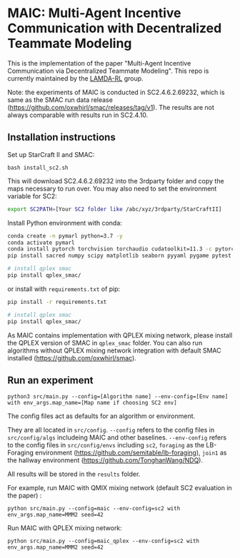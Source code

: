 # MAIC: Multi-Agent Incentive Communication with Decentralized Teammate Modeling

This is the implementation of the paper "Multi-Agent Incentive Communication via Decentralized Teammate Modeling". This repo is currently maintained by the [LAMDA-RL](https://github.com/LAMDA-RL) group.

Note: the experiments of MAIC is conducted in SC2.4.6.2.69232, which is same as the SMAC run data release (https://github.com/oxwhirl/smac/releases/tag/v1). The results are not always comparable with results run in SC2.4.10.

## Installation instructions

Set up StarCraft II and SMAC:

```shell
bash install_sc2.sh
```

This will download SC2.4.6.2.69232 into the 3rdparty folder and copy the maps necessary to run over. You may also need to set the environment variable for SC2:

```bash
export SC2PATH=[Your SC2 folder like /abc/xyz/3rdparty/StarCraftII]
```

Install Python environment with conda:

```bash
conda create -n pymarl python=3.7 -y
conda activate pymarl
conda install pytorch torchvision torchaudio cudatoolkit=11.3 -c pytorch -y
pip install sacred numpy scipy matplotlib seaborn pyyaml pygame pytest probscale imageio snakeviz tensorboard-logger tensorboard tensorboardx

# install qplex smac
pip install qplex_smac/
```

or install with `requirements.txt` of pip:

```bash
pip install -r requirements.txt

# install qplex smac
pip install qplex_smac/
```

As MAIC contains implementation with QPLEX mixing network, please install the QPLEX version of SMAC in `qplex_smac` folder. You can also run algorithms without QPLEX mixing network integration with default SMAC installed (https://github.com/oxwhirl/smac). 


## Run an experiment 

```shell
python3 src/main.py --config=[Algorithm name] --env-config=[Env name] with env_args.map_name=[Map name if choosing SC2 env]
```

The config files act as defaults for an algorithm or environment. 

They are all located in `src/config`.
`--config` refers to the config files in `src/config/algs` includeing MAIC and other baselines.
`--env-config` refers to the config files in `src/config/envs` including `sc2`, `foraging` as the LB-Foraging environment (https://github.com/semitable/lb-foraging), `join1` as the hallway environment (https://github.com/TonghanWang/NDQ).

All results will be stored in the `results` folder.

For example, run MAIC with QMIX mixing network (default SC2 evaluation in the paper) :

```
python src/main.py --config=maic --env-config=sc2 with env_args.map_name=MMM2 seed=42
```

Run MAIC with QPLEX mixing network:

```
python src/main.py --config=maic_qplex --env-config=sc2 with env_args.map_name=MMM2 seed=42
```
